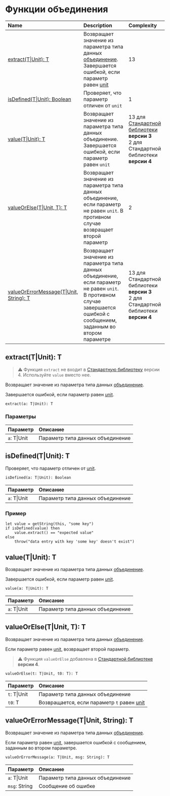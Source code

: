 # Функции объединения

| Name | Description | Complexity |
| :--- | :--- | :--- |
| [extract(T&#124;Unit): T](#extract) | Возвращает значение из параметра типа данных [объединение](/ru/ride/data-types/union).<br>Завершается ошибкой, если параметр равен [unit](/ru/ride/data-types/unit) | 13 |
| [isDefined(T&#124;Unit): Boolean](#isDefined) | Проверяет, что параметр отличен от `unit` | 1 |
| [value(T&#124;Unit): T](#value) | Возвращает значение из параметра типа данных объединение.<br>Завершается ошибкой, если параметр равен `unit` | 13 для [Стандартной библиотеки](/ru/ride/script/standard-library) **версии 3**<br>2 для Стандартной библиотеки **версии 4** |
| [valueOrElse(T&#124;Unit, T): T](#valueOrElse) | Возвращает значение из параметра типа данных объединение, если параметр не равен `unit`. В противном случае возвращает второй параметр | 2 |
| [valueOrErrorMessage(T&#124;Unit, String): T](#value-error) | Возвращает значение из параметра типа данных объединение, если параметр не равен `unit`.<br>В противном случае завершается ошибкой с сообщением, заданным во втором параметре | 13 для Стандартной библиотеки **версии 3**<br>2 для Стандартной библиотеки **версии 4** |

## extract(T|Unit): T<a id="extract"></a>

> :warning: Функция `extract` не входит в [Стандартную библиотеку](/ru/ride/script/standard-library) версии 4. Используйте `value` вместо нее.

Возвращает значение из параметра типа данных [объединение](/ru/ride/data-types/union).

Завершается ошибкой, если параметр равен [unit](/ru/ride/data-types/unit).

``` ride
extract(a: T|Unit): T
```

### Параметры

| Параметр | Описание |
| :--- | :--- |
| `a`: T&#124;Unit | Параметр типа данных объединение |

## isDefined(T|Unit): T<a id="isDefined"></a>

Проверяет, что параметр отличен от [unit](/ru/ride/data-types/unit).

```ride
isDefined(a: T|Unit): Boolean
```

| Параметр | Описание |
| :--- | :--- |
| `a`: T&#124;Unit | Параметр типа данных объединение |

### Пример

```ride
let value = getString(this, "some key")
if isDefined(value) then
    value.extract() == "expected value"
else
    throw("data entry with key 'some key' doesn't exist")
```

## value(T|Unit): T<a id="value"></a>

Возвращает значение из параметра типа данных [объединение](/ru/ride/data-types/union).

Завершается ошибкой, если параметр равен [unit](/ru/ride/data-types/unit).

``` ride
value(a: T|Unit): T
```

| Параметр | Описание |
| :--- | :--- |
| `a`: T&#124;Unit | Параметр типа данных объединение |

## valueOrElse(T|Unit, T): T<a id="valueOrElse"></a>

Возвращает значение из параметра типа данных [объединение](/ru/ride/data-types/union).

Если параметр равен [unit](/ru/ride/data-types/unit), возвращает второй параметр.

> :warning: Функция `valueOrElse` добавлена в [Стандартной библиотеке](/ru/ride/script/standard-library) **версии 4**.

``` ride
valueOrElse(t: T|Unit, t0: T): T
```

| Параметр | Описание |
| :--- | :--- |
| `t`: T&#124;Unit | Параметр типа данных объединение |
| `t0`: T | Возвращается, если параметр `t` равен [unit](/ru/ride/data-types/unit) |

## valueOrErrorMessage(T|Unit, String): T<a id="value-error"></a>

Возвращает значение из параметра типа данных [объединение](/ru/ride/data-types/union).

Если параметр равен [unit](/ru/ride/data-types/unit), завершается ошибкой с сообщением, заданным во втором параметре.

``` ride
valueOrErrorMessage(a: T|Unit, msg: String): T
```

| Параметр | Описание |
| :--- | :--- |
| `a`: T&#124;Unit | Параметр типа данных объединение |
| `msg`: String | Сообщение об ошибке |

